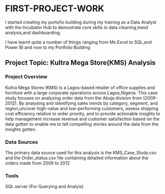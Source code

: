 # FIRST-PROJECT-WORK
 I started creating my portofio building during my training as a Data Analyst with the Incubator Hub to demostrate core skills in data cleaning,trend analysis,and dashboarding.

I have learnt quite a number of things ranging from Ms Excel to SQL,and Power BI and now to my Portfolio Building

## Project Topic: Kultra Mega Store(KMS) Analysis

### Project Overview

Kultra Mega Stores (KMS) is a Lagos-based retailer of office supplies and furniture with a large corporate operations across Lagos,Nigeria. This case study focuses on analyzing order data from the Abuja division from (2009-2012). By analysing and identifying sales trends by category, segment, and region,uncover high-value and low-performing customers, assess shipping cost efficiency relative to order priority, and to provide actionable insights to help management increase revenue and customer satisfaction based on the data gotten to enable me to tell compelling stories around the data from the insights gotten.

### Data Sources
The primary data source used for this analysis is the KMS_Case_Study.csv and the Order_status.csv file containing detailed information about the orders made  from 2009 to 2012

### Tools
SQL server (For Querying and Analyis)
